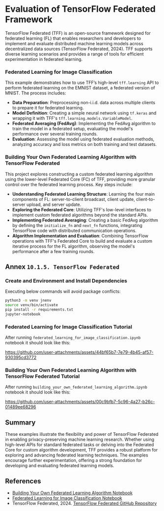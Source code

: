 # Evaluation of TensorFlow Federated Framework

TensorFlow Federated (TFF) is an open-source framework designed for federated learning (FL) that enables researchers and developers to implement and evaluate distributed machine learning models across decentralized data sources (TensorFlow Federated, 2024). TFF supports diverse learning scenarios and provides a range of tools for efficient experimentation in federated learning.

### Federated Learning for Image Classification

This example demonstrates how to use TFF’s high-level `tff.learning` API to perform federated learning on the EMNIST dataset, a federated version of MNIST. The process includes:
- **Data Preparation**: Preprocessing non-i.i.d. data across multiple clients to prepare it for federated learning.
- **Model Definition**: Creating a simple neural network using `tf.keras` and wrapping it with TFF's `tff.learning.models.VariableModel`.
- **Federated Averaging (FedAvg)**: Implementing the FedAvg algorithm to train the model in a federated setup, evaluating the model's performance over several training rounds.
- **Evaluation**: Assessing the model using federated evaluation methods, analyzing accuracy and loss metrics on both training and test datasets.



### Building Your Own Federated Learning Algorithm with TensorFlow Federated

This project explores constructing a custom federated learning algorithm using the lower-level Federated Core (FC) of TFF, providing more granular control over the federated learning process. Key steps include:
- **Understanding Federated Learning Structure**: Learning the four main components of FL: server-to-client broadcast, client update, client-to-server upload, and server update.
- **Exploring the Federated Core**: Utilizing TFF's low-level interfaces to implement custom federated algorithms beyond the standard APIs.
- **Implementing Federated Averaging**: Creating a basic FedAvg algorithm by defining the `initialize_fn` and `next_fn` functions, integrating TensorFlow code with distributed communication operations.
- **Algorithm Implementation and Evaluation**: Combining TensorFlow operations with TFF's Federated Core to build and evaluate a custom iterative process for the FL algorithm, observing the model's performance after a few training rounds.

## Annex `10.1.5. TensorFlow Federated`

### Create and Environment and Install Dependencies
Executing below commands will avoid package conflicts:
```bash
python3 -m venv jnenv
source venv/bin/activate
pip install -r requirements.txt
jupyter-notebook
```
### Federated Learning for Image Classification Tutorial
After running `federated_learning_for_image_classification.ipynb ` notebook it should look like this:  

https://github.com/user-attachments/assets/44bf65b7-7e79-4b45-af57-930395cd3772

### Building Your Own Federated Learning Algorithm with TensorFlow Federated Tutorial
After running `building_your_own_federated_learning_algorithm.ipynb` notebook it should look like this:  

https://github.com/user-attachments/assets/00c9bfb7-5c96-4a27-b26c-01489ee68296

## Summary

These examples illustrate the flexibility and power of TensorFlow Federated in enabling privacy-preserving machine learning research. Whether using high-level APIs for standard federated tasks or delving into the Federated Core for custom algorithm development, TFF provides a robust platform for exploring and advancing federated learning techniques. The examples encourage further experimentation, offering a strong foundation for developing and evaluating federated learning models.

## References


- [Building Your Own Federated Learning Algorithm Notebook](https://github.com/google-parfait/tensorflow-federated/blob/main/docs/tutorials/building_your_own_federated_learning_algorithm.ipynb)
- [Federated Learning for Image Classification Notebook](https://github.com/google-parfait/tensorflow-federated/blob/main/docs/tutorials/federated_learning_for_image_classification.ipynb)
- TensorFlow Federated, 2024. [TensorFlow Federated GitHub Repository](https://github.com/google-parfait/tensorflow-federated)


